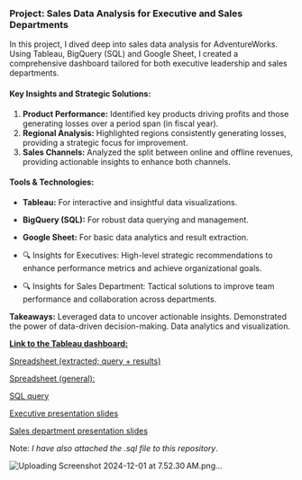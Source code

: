 ### Project: Sales Data Analysis for Executive and Sales Departments 
In this project, I dived deep into sales data analysis for AdventureWorks. Using Tableau, BigQuery (SQL) and Google Sheet, I created a comprehensive dashboard tailored for both executive leadership and sales departments.

#### Key Insights and Strategic Solutions:

1. **Product Performance:** Identified key products driving profits and those generating losses over a period span (in fiscal year).
2. **Regional Analysis:** Highlighted regions consistently generating losses, providing a strategic focus for improvement.
3. **Sales Channels:** Analyzed the split between online and offline revenues, providing actionable insights to enhance both channels.

#### Tools & Technologies:
- **Tableau:** For interactive and insightful data visualizations.
- **BigQuery (SQL):** For robust data querying and management.
- **Google Sheet:** For basic data analytics and result extraction.


- 🔍 Insights for Executives: High-level strategic recommendations to enhance performance metrics and achieve organizational goals. 
- 🔍 Insights for Sales Department: Tactical solutions to improve team performance and collaboration across departments.

**Takeaways:**
Leveraged data to uncover actionable insights.
Demonstrated the power of data-driven decision-making.
Data analytics and visualization.


[**Link to the Tableau dashboard:**](https://public.tableau.com/views/Adventureworks-TC/Dashboard-overview?:language=en-GB&publish=yes&:sid=&:redirect=auth&:display_count=n&:origin=viz_share_link)

[Spreadsheet (extracted; query + results)](https://docs.google.com/spreadsheets/d/1cVTDGbNEReiQnlDK4HW-lrT0VMIk_MhnDBN_Egiylxo/edit?usp=sharing)

[Spreadsheet (general):](https://docs.google.com/spreadsheets/d/12_10iUaIah6Ozf1dtxwrmOdVqGtrco_8vLBBLr0vp9c/edit?usp=sharing)

[SQL query](https://github.com/bayoxx/AdventureWorks-Sales-Performance-Dashboard-in-Tableau/blob/main/Adventureworks%20SQL_Query.sql)

[Executive presentation slides](https://github.com/bayoxx/AdventureWorks-Sales-Performance-Dashboard-in-Tableau/blob/main/Executive%20presentation-%20Adeventureworks%20Turing.pdf)

[Sales department presentation slides](https://github.com/bayoxx/AdventureWorks-Sales-Performance-Dashboard-in-Tableau/blob/main/Sales%20department%20presentation-%20Adeventureworks%20Turing.pdf)

Note: *I have also attached the .sql file to this repository*.

![Uploading Screenshot 2024-12-01 at 7.52.30 AM.png…]()

